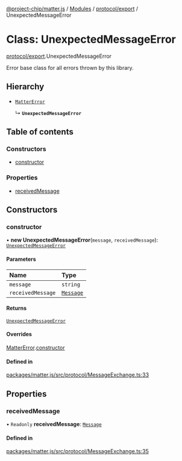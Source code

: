 [@project-chip/matter.js](../README.md) / [Modules](../modules.md) / [protocol/export](../modules/protocol_export.md) / UnexpectedMessageError

# Class: UnexpectedMessageError

[protocol/export](../modules/protocol_export.md).UnexpectedMessageError

Error base class for all errors thrown by this library.

## Hierarchy

- [`MatterError`](common_export.MatterError.md)

  ↳ **`UnexpectedMessageError`**

## Table of contents

### Constructors

- [constructor](protocol_export.UnexpectedMessageError.md#constructor)

### Properties

- [receivedMessage](protocol_export.UnexpectedMessageError.md#receivedmessage)

## Constructors

### constructor

• **new UnexpectedMessageError**(`message`, `receivedMessage`): [`UnexpectedMessageError`](protocol_export.UnexpectedMessageError.md)

#### Parameters

| Name | Type |
| :------ | :------ |
| `message` | `string` |
| `receivedMessage` | [`Message`](../interfaces/codec_export.Message.md) |

#### Returns

[`UnexpectedMessageError`](protocol_export.UnexpectedMessageError.md)

#### Overrides

[MatterError](common_export.MatterError.md).[constructor](common_export.MatterError.md#constructor)

#### Defined in

[packages/matter.js/src/protocol/MessageExchange.ts:33](https://github.com/project-chip/matter.js/blob/c15b1068/packages/matter.js/src/protocol/MessageExchange.ts#L33)

## Properties

### receivedMessage

• `Readonly` **receivedMessage**: [`Message`](../interfaces/codec_export.Message.md)

#### Defined in

[packages/matter.js/src/protocol/MessageExchange.ts:35](https://github.com/project-chip/matter.js/blob/c15b1068/packages/matter.js/src/protocol/MessageExchange.ts#L35)
